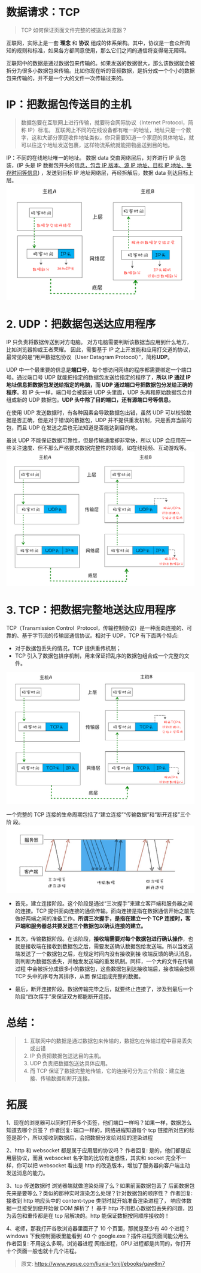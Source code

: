 # 数据请求：TCP

> TCP 如何保证页面文件完整的被送达浏览器？

互联网，实际上是一套 **理念** 和 **协议** 组成的体系架构。其中，协议是一套众所周知的规则和标准，如果各方都同意使用，那么它们之间的通信将变得毫无障碍。

互联网中的数据是通过数据包来传输的。如果发送的数据很大，那么该数据就会被拆分为很多小数据包来传输。比如你现在听的音频数据，是拆分成一个个小的数据包来传输的，并不是一个大的文件一次传输过来的。

# IP：把数据包传送目的主机

> 数据包要在互联网上进行传输，就要符合网际协议（Internet Protocol，简称 IP）标准。
> 互联网上不同的在线设备都有唯一的地址，地址只是一个数字，这和大部分家庭收件地址类似，你只需要知道一个家庭的具体地址，就可以往这个地址发送包裹，这样物流系统就能把物品送到目的地。

IP：不同的在线地址唯一的地址。 数据 data 交由网络层后，对齐进行 IP 头包装，(IP 头是 IP 数据包开头的信[息，包含 IP 版本、源 IP 地址、⽬标 IP 地址、⽣存时间等信息](https://zh.wikipedia.org/wiki/%E4%BC%A0%E8%BE%93%E6%8E%A7%E5%88%B6%E5%8D%8F%E8%AE%AE)) ，发送到目标 IP 地址网络层，再经拆解后，数据 data 到达目标上层。
![image.png](./img/bvQ8VuyA3p2hy-8s/1648869307695-6518efb1-d968-4f7a-ad10-75d74ddace04-313678.png)

# 2. UDP：把数据包送达应用程序

IP 只负责将数据传送到对方电脑。 对方电脑需要判断该数据当应用到什么地方，比如浏览器抑或王者荣耀。 因此，需要基于 IP 之上开发能和应⽤打交道的协议，最常⻅的是“⽤⼾数据包协议（User Datagram Protocol）”，简称**UDP**。

UDP 中⼀个最重要的信息是**端⼝号**，每个想访问⽹络的程序都需要绑定⼀个端⼝号。通过端⼝号 UDP 就能把指定的数据包发送给指定的程序了，**所以 IP 通过 IP 地址信息把数据包发送给指定的电脑，⽽ UDP 通过端⼝号把数据包分发给正确的程序**。和 IP 头⼀样，端⼝号会被装进 UDP 头⾥⾯，UDP 头再和原始数据包合并组成新的 UDP 数据包。**UDP 头中除了⽬的端⼝，还有源端⼝号等信息。**

在使⽤ UDP 发送数据时，有各种因素会导致数据包出错，虽然 UDP 可以校验数据是否正确，但是对于错误的数据包，UDP 并不提供重发机制，只是丢弃当前的包，⽽且 UDP 在发送之后也⽆法知道是否能达到⽬的地。

虽说 UDP 不能保证数据可靠性，但是传输速度却⾮常快，所以 UDP 会应⽤在⼀些关注速度、但不那么严格要求数据完整性的领域，如在线视频、互动游戏等。
![image.png](./img/bvQ8VuyA3p2hy-8s/1648869639284-2850e3e2-7a76-4fc1-86c9-f940d0c45140-842943.png)

# 3. TCP：把数据完整地送达应用程序

TCP（Transmission Control  Protocol，传输控制协议）是⼀种⾯向连接的、可靠的、基于字节流的传输层通信协议。相对于 UDP，TCP 有下⾯两个特点:

- 对于数据包丢失的情况，TCP 提供重传机制；
- TCP 引⼊了数据包排序机制，⽤来保证把乱序的数据包组合成⼀个完整的⽂件。

![image.png](./img/bvQ8VuyA3p2hy-8s/1648869790356-68020e0b-363b-4c58-a534-38b4e581ad28-332457.png)

⼀个完整的 TCP 连接的⽣命周期包括了“建⽴连接”“传输数据”和“断开连接”三个阶 段。
![image.png](./img/bvQ8VuyA3p2hy-8s/1625133483652-0ec5d09c-c6e5-468b-8940-f5c35543efd9-622694.png)

- ⾸先，建⽴连接阶段。这个阶段是通过“三次握⼿”来建⽴客⼾端和服务器之间的连接。TCP 提供⾯向连接的通信传输。⾯向连接是指在数据通信开始之前先做好两端之间的准备⼯作。**所谓三次握⼿，是指在建⽴⼀个 TCP 连接时，客⼾端和服务器总共要发送三个数据包以确认连接的建⽴。**

- 其次，传输数据阶段。在该阶段，**接收端需要对每个数据包进⾏确认操作**，也就是接收端在接收到数据包之后，需要发送确认数据包给发送端。所以当发送端发送了⼀个数据包之后，在规定时间内没有接收到接 收端反馈的确认消息，则判断为数据包丢失，并触发发送端的重发机制。同样，⼀个⼤的⽂件在传输过程 中会被拆分成很多⼩的数据包，这些数据包到达接收端后，接收端会按照 TCP 头中的序号为其排序，从⽽ 保证组成完整的数据。

- 最后，断开连接阶段。数据传输完毕之后，就要终⽌连接了，涉及到最后⼀个阶段“四次挥⼿”来保证双⽅都能断开连接。

# 总结：

> 1. 互联⽹中的数据是通过数据包来传输的，数据包在传输过程中容易丢失或出错
> 2. IP 负责把数据包送达⽬的主机。
> 3. UDP 负责把数据包送达具体应⽤。
> 4. ⽽ TCP 保证了数据完整地传输，它的连接可分为三个阶段：建⽴连接、传输数据和断开连接。

# 拓展

1、现在的浏览器可以同时打开多个页签，他们端口一样吗？如果一样，数据怎么知道去哪个页签？
作者回复: 端口一样的，网络进程知道每个 tcp 链接所对应的标签是那个，所以接收到数据后，会把数据分发给对应的渲染进程

2、http 和 websocket 都是属于应用层的协议吗？
作者回复: 是的，他们都是应用层协议，而且 websocket 名字取的比较有迷惑性，其实和 socket 完全不一样，你可以把 websocket 看出是 http 的改造版本，增加了服务器向客户端主动发送消息的能力。

3、tcp 传送数据时 浏览器端就做渲染处理了么？如果前面数据包丢了 后面数据包先来是要等么？类似的那种实时渲染怎么处理？针对数据包的顺序性？
作者回复: 接收到 http 响应头中的 content-type 类型时就开始准备渲染进程了， 响应体数据一旦接受到便开始做 DOM 解析了！ 基于 http 不用担心数据包丢失的问题，因为丢包和重传都是在 tcp 层解决的。http 能保证数据按照顺序接收的！

4、老师，那我打开谷歌浏览器里面开了 10 个页面，那就是至少有 40 个进程？windows 下我控制面板里能看到 40 个 google.exe？插件进程页面间能公用么
作者回复: 不用这么多啊，浏览器进程 网络进程，GPU 进程都是共同的，你打开十个页面一般也就十几个进程。

> 原文: <https://www.yuque.com/liuxia-1onjl/ebooks/gaw8m7>
